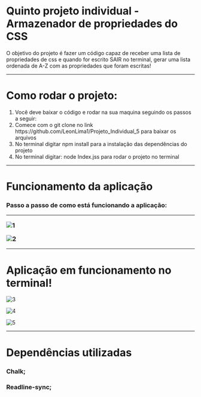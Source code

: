 # Quinto projeto individual - Armazenador de propriedades do CSS

O objetivo do projeto é fazer um código capaz de receber uma lista de propriedades de css e quando for escrito SAIR no terminal, gerar uma lista ordenada de A-Z com as propriedades que foram escritas!

<hr>

# Como rodar o projeto:
<ol>
<li> Você deve baixar o código e rodar na sua maquina seguindo os passos a seguir:
<li> Comece com o git clone no link https://github.com/LeonLima1/Projeto_Individual_5  para baixar os arquivos
<li> No terminal digitar npm install para a instalação das dependências do projeto
<li> No terminal digitar: node Index.jss para rodar o projeto no terminal
</ol>

<hr>

# Funcionamento da aplicação
<h3>Passo a passo de como está funcionando a aplicação: 
 
 <hr>

![1](https://user-images.githubusercontent.com/112709989/216720888-4f4e1de3-b3dd-4a8b-8fa2-3197336baa76.png)

![2](https://user-images.githubusercontent.com/112709989/216720899-10078926-40b7-4bf4-ad92-6f347fdbb540.png)
 
 <hr>
 
# Aplicação em funcionamento no terminal!

![3](https://user-images.githubusercontent.com/112709989/216720913-69cd5d0f-7767-4c19-8550-8037eeeaf218.png)

 ![4](https://user-images.githubusercontent.com/112709989/216720930-18dc576e-1dc4-4383-8bc2-b400df4aa4e0.png)

 ![5](https://user-images.githubusercontent.com/112709989/216720975-0ea162e7-223d-40b3-b6f6-f971a27dc275.png)
 
 <hr>

# Dependências utilizadas

 <h3>Chalk;
  
 <h3>Readline-sync;

